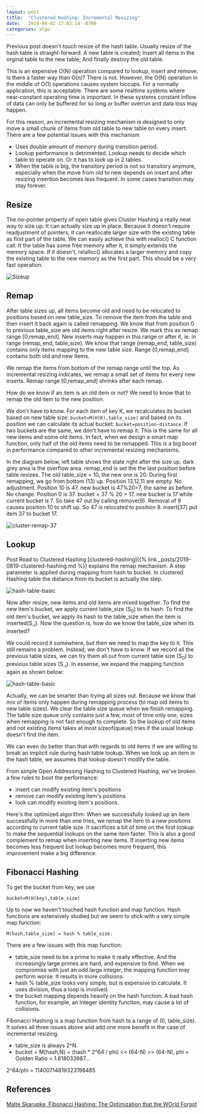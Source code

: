 ```yaml
---
layout: post
title:  "Clustered Hashing: Incremental Resizing"
date:   2019-09-02 17:02:14 -0700
categories: algo
---
```


Previous post doesn't touch resize of the hash table. Usually resize of the hash table is straight-forward. A new table is created; Insert all items in the orginal table to the new table; And finally destroy the old table.

This is an expensive O(N) operation compared to lookup, insert and remove. Is there a faster way than O(n)? There is not. However, the O(N) operation in the middle of O(1) operations causes system hiccups. For a normally application, this is acceptable. There are some realtime systems where near-constant operating time is important. In these systems constant inflow of data can only be buffered for so long or buffer overrun and data loss may happen.

For this reason, an incremental resizing mechanism is designed to only move a small chunk of items from old table to new table on every insert. There are a few potential issues with this mechanism

- Uses double amount of memory during transition period.
- Lookup performance is detrimented. Lookup needs to decide which table to operate on. Or it has to look up in 2 tables.
- When the table is big, the transitory period is not so transitory anymore, especially when the move from old to new depends on insert and after resizing insertion becomes less frequent. In some cases transition may stay forever.

## Resize

The no-pointer property of open table gives Cluster Hashing a really neat way to size up: It can actually size up in place. Because it doesn't require readjustment of pointers, it can reallocate larger size with the existing table as first part of the table. We can easily achieve this with realloc() C function call. It the table has some free memory after it, it simply extends the memory space. If it doesn't, relalloc() allocates a larger memory and copy the existing table to the new memory as the first part. This should be a very fast operation.

![Sizeup](/img/hashing/cluster-sizeup.dot.png)

## Remap

After table sizes up, all items become old and need to be relocated to positions based on new table_size. To remove the item from the table and then insert it back again is called remapping. We know that from position 0 to previous table_size are old items right after resize. We mark this as remap range [0,remap_end]. New inserts may happen in this range or after it, ie. in  range (remap_end, table_size). We know that range (remap_end, table_size) contains only items mapping to the new table size. Range [0,remap_end] contains both old and new items.

We remap the items from bottom of the remap range until the top. As incremental resizing indicates, we remap a small set of items for every new inserts. Remap range [0,remap_end] shrinks after each remap.

How do we know if an item is an old item or not? We need to know that to remap the old item to the new position.

We don't have to know. For each item of key K, we recalculates its bucket based on new table size: 
``bucket=M(H(K),table_size)`` and based on its position we can calculate its actual bucket: ``bucket=position-distance``. If two buckets are the same, we don't have to remap it. This is the same for all new items and some old items. In fact, when we design a smart map function, only half of the old items need to be remapped. This is a big boost in performance compared to other incremental resizing mechanisms.

In the diagram below, left table shows the state right after the size up. dark grey area is the overflow area. remap_end is set the the last position before table resizes. The old table_size = 10, the new one is 20. During first remapping, we go from bottom (13) up. Position 13,12,11 are empty. No adjustment. Position 10 is 47. new bucket is 47%20=7, the same as before. No change. Position 0 is 37. bucket = 37 % 20 = 17. new bucket is 17 while current bucket is 7. So take 47 out by calling remove(9). Removal of 9 causes position 10 to shift up. So 47 is relocated to position 9. insert(37) put item 37 to bucket 17.

![cluster-remap-37](/img/hashing/cluster-remap-37.dot.png)

## Lookup

Post Road to Clustered Hashing [clustered-hashing]({% link _posts/2019-0819-clustered-hashing.md %}) explains the remap mechanism. A step parameter is applied during mapping from hash to bucket. In clustered Hashing table the distance from its bucket is actually the step.

![hash-table-basic](/img/hashing/remap.dot.png)

Now after resize, new items and old items are mixed together. To find the new item's bucket, we apply current table_size (S<sub>0</sub>) to its hash. To find the old item's bucket, we apply its hash to the table_size when the item is inserted(S<sub>-i</sub>). Now the question is, how do we know the table_size when its inserted? 

We could record it somewhere, but then we need to map the key to it. This still remains a problem. Instead, we don't have to know. If we record all the previous table sizes, we can try them all out from current table size (S<sub>0</sub>) to  previous table sizes (S<sub>-i</sub>). In essense, we expand the mapping function again as shown below:

![hash-table-basic](/img/hashing/cluster-remap.dot.png)

Actually, we can be smarter than trying all sizes out. Because we know that mix of items only happen during remapping process (to map old items to new table sizes). We clear the table size queue when we finish remapping. The table size queue only contains just a few, most of time only one, sizes when remapping is not fast enough to complete. So the lookup of old items and not existing items takes at most sizeof(queue) tries if the usual lookup doesn't find the item. 

We can even do better than that with regards to old items if we are willing to break an implicit rule during hash table lookup. When we look up an item in the hash table, we assumes that lookup doesn't modify the table. 

From simple Open Addressing Hashing to Clustered Hashing, we've broken a few rules to boot the performance:

- insert can modify existing item's positions
- remove can modify existing item's positions
- look can modify existing item's positions.

Here's the optimized algorithm: When we successfully looked up an item successfully in more than one tries, we remap the item to a new positions according to current table size. It sacrifices a bit of time on the first lookup to make the sequential lookups on the same item faster. This is also a good complement to remap when inserting new items. If inserting new items becomes less frequent but lookup becomes more frequent, this improvement make a big difference.

## Fibonacci Hashing

To get the bucket from key, we use 

    bucket=M(H(key),table_size)

Up to now we haven't touched hash function and map function. Hash functions are extensively studied but we seem to stick with a very simple map function:

    M(hash,table_size) = hash % table_size.

There are a few issues with this map function:
- table_size need to be a prime to make it really effective. And the increasingly large primes are hard, and expensive to find. When we compromise with just an odd large integer, the mapping function may perform worse. It results in more collisions.
- hash % table_size looks very simple, but is expensive to calculate. It uses division, thus a loop is involved.
- the bucket mapping depends heavily on the hash function. A bad hash function, for example, an integer identity function, may cause a lot of collisions.

Fibonacci Hashing is a map function from hash to a range of (0, table_size). It solves all three issues above and add one more benefit in the case of incremental resizing.

- table_size is always 2^N.
- bucket = M(hash,N) = (hash * 2^64 / phi) << (64-N) >> (64-N), phi = Golden Ratio = 1.618033987...

2^64/phi = 11400714819323198485



## References

[Malte Skarupke, Fibonacci Hashing: The Optimization that the WOrld Forgot](https://probablydance.com/2018/06/16/fibonacci-hashing-the-optimization-that-the-world-forgot-or-a-better-alternative-to-integer-modulo/)
